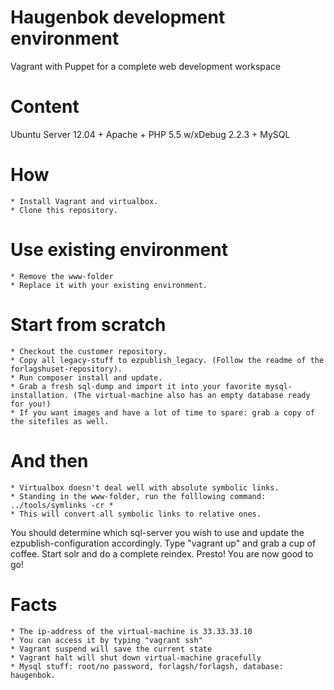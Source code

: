 Haugenbok development environment
====
Vagrant with Puppet for a complete web development workspace

Content
=======
Ubuntu Server 12.04 + Apache + PHP 5.5 w/xDebug 2.2.3 + MySQL

How
===
    * Install Vagrant and virtualbox.
    * Clone this repository.


Use existing environment
========================
    * Remove the www-folder
    * Replace it with your existing environment.


Start from scratch
==================
    * Checkout the customer repository.
    * Copy all legacy-stuff to ezpublish_legacy. (Follow the readme of the forlagshuset-repository).
    * Run composer install and update.
    * Grab a fresh sql-dump and import it into your favorite mysql-installation. (The virtual-machine also has an empty database ready for you!)
    * If you want images and have a lot of time to spare: grab a copy of the sitefiles as well.


And then
========
    * Virtualbox doesn't deal well with absolute symbolic links.
    * Standing in the www-folder, run the folllowing command: ../tools/symlinks -cr *
    * This will convert all symbolic links to relative ones.


You should determine which sql-server you wish to use and update the ezpublish-configuration accordingly.
Type "vagrant up" and grab a cup of coffee.
Start solr and do a complete reindex.
Presto! You are now good to go!


Facts
======
    * The ip-address of the virtual-machine is 33.33.33.10
    * You can access it by typing "vagrant ssh"
    * Vagrant suspend will save the current state
    * Vagrant halt will shut down virtual-machine gracefully
    * Mysql stuff: root/no password, forlagsh/forlagsh, database: haugenbok.

 

    

